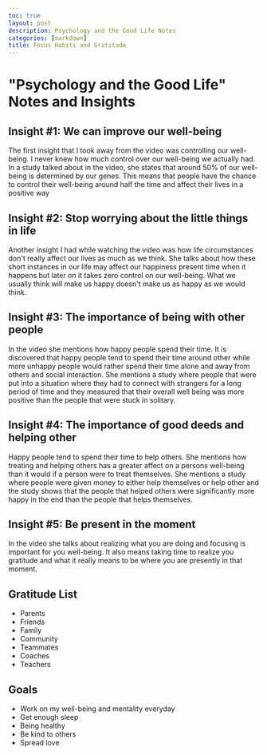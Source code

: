 ```yaml
---
toc: true
layout: post
description: Psychology and the Good Life Notes
categories: [markdown]
title: Focus Habits and Gratitude
---
```


# "Psychology and the Good Life" Notes and Insights

## Insight #1: We can improve our well-being
The first insight that I took away from the video was controlling our well-being. I never knew how much control over our well-being we actually had. In a study talked about in the video, she states that around 50% of our well-being is determined by our genes. This means that people have the chance to control their well-being around half the time and affect their lives in a positive way

## Insight #2: Stop worrying about the little things in life
Another insight I had while watching the video was how life circumstances don't really affect our lives as much as we think. She talks about how these short instances in our life may affect our happiness present time when it happens but later on it takes zero control on our well-being. What we usually think will make us happy doesn't make us as happy as we would think.

## Insight #3: The importance of being with other people
In the video she mentions how happy people spend their time. It is discovered that happy people tend to spend their time around other while more unhappy people would rather spend their time alone and away from others and social interaction. She mentions a study where people that were put into a situation where they had to connect with strangers for a long period of time and they measured that their overall well being was more positive than the people that were stuck in solitary.

## Insight #4: The importance of good deeds and helping other
Happy people tend to spend their time to help others. She mentions how treating and helping others has a greater affect on a persons well-being than it would if a person were to treat themselves. She mentions a study where people were given money to either help themselves or help other and the study shows that the people that helped others were significantly more happy in the end than the people that helps themselves.

## Insight #5: Be present in the moment
In the video she talks about realizing what you are doing and focusing is important for you well-being. It also means taking time to realize you gratitude and what it really means to be where you are presently in that moment.

## Gratitude List
- Parents
- Friends
- Family
- Community
- Teammates
- Coaches
- Teachers

## Goals
- Work on my well-being and mentality everyday
- Get enough sleep
- Being healthy
- Be kind to others
- Spread love